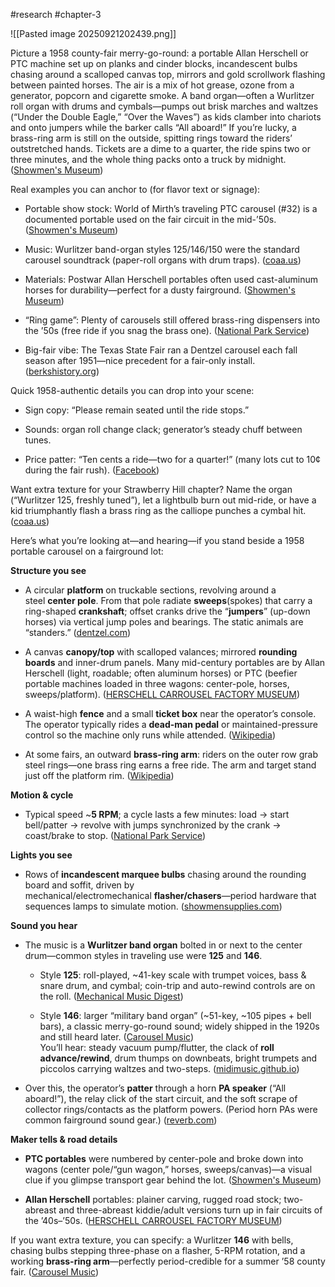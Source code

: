 #research #chapter-3 

![[Pasted image 20250921202439.png]]

Picture a 1958 county-fair merry-go-round: a portable Allan Herschell or PTC machine set up on planks and cinder blocks, incandescent bulbs chasing around a scalloped canvas top, mirrors and gold scrollwork flashing between painted horses. The air is a mix of hot grease, ozone from a generator, popcorn and cigarette smoke. A band organ—often a Wurlitzer roll organ with drums and cymbals—pumps out brisk marches and waltzes (“Under the Double Eagle,” “Over the Waves”) as kids clamber into chariots and onto jumpers while the barker calls “All aboard!” If you’re lucky, a brass-ring arm is still on the outside, spitting rings toward the riders’ outstretched hands. Tickets are a dime to a quarter, the ride spins two or three minutes, and the whole thing packs onto a truck by midnight. ([Showmen's Museum](https://showmensmuseum.org/exhibits/allan-hershell-merry-go-round/?utm_source=chatgpt.com "Allan Herschell American Beauty Carousel"))

Real examples you can anchor to (for flavor text or signage):

- Portable show stock: World of Mirth’s traveling PTC carousel (#32) is a documented portable used on the fair circuit in the mid-’50s. ([Showmen's Museum](https://showmensmuseum.org/vintage-carnival-rides/philadelphia-toboggan-company-portable-carousels/?utm_source=chatgpt.com "Philadelphia Toboggan Company Portable Carousels"))
    
- Music: Wurlitzer band-organ styles 125/146/150 were the standard carousel soundtrack (paper-roll organs with drum traps). ([coaa.us](https://coaa.us/index_archive/Issues_41_to_50/Remembering%20Band%20and%20Dance%20Organs%2C%20Q%20David%20Bowers%20_50.pdf?utm_source=chatgpt.com "Remembering Band and Dance Organs"))
    
- Materials: Postwar Allan Herschell portables often used cast-aluminum horses for durability—perfect for a dusty fairground. ([Showmen's Museum](https://showmensmuseum.org/exhibits/allan-hershell-merry-go-round/?utm_source=chatgpt.com "Allan Herschell American Beauty Carousel"))
    
- “Ring game”: Plenty of carousels still offered brass-ring dispensers into the ’50s (free ride if you snag the brass one). ([National Park Service](https://www.nps.gov/grfa/learn/historyculture/carousels.htm?utm_source=chatgpt.com "Carousels of Great Falls Park"))
    
- Big-fair vibe: The Texas State Fair ran a Dentzel carousel each fall season after 1951—nice precedent for a fair-only install. ([berkshistory.org](https://berkshistory.org/article/catch-a-ride-on-the-carsonia-carousel-at-the-texas-state-fair-in-dallas/?utm_source=chatgpt.com "Catch a Ride on the Carsonia Carousel at the Texas State ..."))
    

Quick 1958-authentic details you can drop into your scene:

- Sign copy: “Please remain seated until the ride stops.”
    
- Sounds: organ roll change clack; generator’s steady chuff between tunes.
    
- Price patter: “Ten cents a ride—two for a quarter!” (many lots cut to 10¢ during the fair rush). ([Facebook](https://www.facebook.com/groups/354104755213/posts/10168249067185214/?utm_source=chatgpt.com "Riverside Amusement Park Indianapolis, Indiana"))
    

Want extra texture for your Straw­berry Hill chapter? Name the organ (“Wurlitzer 125, freshly tuned”), let a lightbulb burn out mid-ride, or have a kid triumphantly flash a brass ring as the calliope punches a cymbal hit. ([coaa.us](https://coaa.us/index_archive/Issues_41_to_50/Remembering%20Band%20and%20Dance%20Organs%2C%20Q%20David%20Bowers%20_50.pdf?utm_source=chatgpt.com "Remembering Band and Dance Organs"))

Here’s what you’re looking at—and hearing—if you stand beside a 1958 portable carousel on a fairground lot:

**Structure you see**

- A circular **platform** on truckable sections, revolving around a steel **center pole**. From that pole radiate **sweeps**(spokes) that carry a ring-shaped **crankshaft**; offset cranks drive the “**jumpers**” (up-down horses) via vertical jump poles and bearings. The static animals are “standers.” ([dentzel.com](https://www.dentzel.com/reference/glossary.shtml?utm_source=chatgpt.com "References-Glossary - Dentzel Carousel Company"))
    
- A canvas **canopy/top** with scalloped valances; mirrored **rounding boards** and inner-drum panels. Many mid-century portables are by Allan Herschell (light, roadable; often aluminum horses) or PTC (beefier portable machines loaded in three wagons: center-pole, horses, sweeps/platform). ([HERSCHELL CARROUSEL FACTORY MUSEUM](https://www.carrouselmuseum.org/allan-herschell.html?srsltid=AfmBOorx_YOQSfM1ErkQEgDJJo9G2_sm7XV-u_4vAPGCalh40J4mFJ1X&utm_source=chatgpt.com "Allan Herschell - HERSCHELL CARROUSEL FACTORY MUSEUM"))
    
- A waist-high **fence** and a small **ticket box** near the operator’s console. The operator typically rides a **dead-man pedal** or maintained-pressure control so the machine only runs while attended. ([Wikipedia](https://en.wikipedia.org/wiki/Dead_man%27s_switch?utm_source=chatgpt.com "Dead man's switch"))
    
- At some fairs, an outward **brass-ring arm**: riders on the outer row grab steel rings—one brass ring earns a free ride. The arm and target stand just off the platform rim. ([Wikipedia](https://en.wikipedia.org/wiki/Brass_ring?utm_source=chatgpt.com "Brass ring"))
    

**Motion & cycle**

- Typical speed ~**5 RPM**; a cycle lasts a few minutes: load → start bell/patter → revolve with jumps synchronized by the crank → coast/brake to stop. ([National Park Service](https://www.nps.gov/places/dentzel-carousel.htm?utm_source=chatgpt.com "Dentzel Carousel"))
    

**Lights you see**

- Rows of **incandescent marquee bulbs** chasing around the rounding board and soffit, driven by mechanical/electromechanical **flasher/chasers**—period hardware that sequences lamps to simulate motion. ([showmensupplies.com](https://showmensupplies.com/shop/category.aspx?catid=111&utm_source=chatgpt.com "Amusement and carnival lighting products"))
    

**Sound you hear**

- The music is a **Wurlitzer band organ** bolted in or next to the center drum—common styles in traveling use were **125** and **146**.
    
    - Style **125**: roll-played, ~41-key scale with trumpet voices, bass & snare drum, and cymbal; coin-trip and auto-rewind controls are on the roll. ([Mechanical Music Digest](https://www.mmdigest.com/Gallery/Tech/Wur125/w125spec.html?utm_source=chatgpt.com "Wurlitzer 125 Specification"))
        
    - Style **146**: larger “military band organ” (~51-key, ~105 pipes + bell bars), a classic merry-go-round sound; widely shipped in the 1920s and still heard later. ([Carousel Music](https://music.carouselstores.com/index.php?id=3&main_page=page&utm_source=chatgpt.com "Wurlitzer Glossary - Carrousel Music"))  
        You’ll hear: steady vacuum pump/flutter, the clack of **roll advance/rewind**, drum thumps on downbeats, bright trumpets and piccolos carrying waltzes and two-steps. ([midimusic.github.io](https://midimusic.github.io/tech/w125tracker.html?utm_source=chatgpt.com "Wurlitzer Band Organ 125 Tracker Bar"))
        
- Over this, the operator’s **patter** through a horn **PA speaker** (“All aboard!”), the relay click of the start circuit, and the soft scrape of collector rings/contacts as the platform powers. (Period horn PAs were common fairground sound gear.) ([reverb.com](https://reverb.com/item/39919624-vintage-bbc-horn-speaker-pa-pubblic-address-loudspeaker-1-of-4?utm_source=chatgpt.com "vintage BBC horn speaker PA pubblic address ..."))
    

**Maker tells & road details**

- **PTC portables** were numbered by center-pole and broke down into wagons (center pole/“gun wagon,” horses, sweeps/canvas)—a visual clue if you glimpse transport gear behind the lot. ([Showmen's Museum](https://showmensmuseum.org/vintage-carnival-rides/philadelphia-toboggan-company-portable-carousels/?utm_source=chatgpt.com "Philadelphia Toboggan Company Portable Carousels"))
    
- **Allan Herschell** portables: plainer carving, rugged road stock; two-abreast and three-abreast kiddie/adult versions turn up in fair circuits of the ’40s–’50s. ([HERSCHELL CARROUSEL FACTORY MUSEUM](https://www.carrouselmuseum.org/allan-herschell.html?srsltid=AfmBOorx_YOQSfM1ErkQEgDJJo9G2_sm7XV-u_4vAPGCalh40J4mFJ1X&utm_source=chatgpt.com "Allan Herschell - HERSCHELL CARROUSEL FACTORY MUSEUM"))
    

If you want extra texture, you can specify: a Wurlitzer **146** with bells, chasing bulbs stepping three-phase on a flasher, 5-RPM rotation, and a working **brass-ring arm**—perfectly period-credible for a summer ’58 county fair. ([Carousel Music](https://music.carouselstores.com/index.php?id=3&main_page=page&utm_source=chatgpt.com "Wurlitzer Glossary - Carrousel Music"))